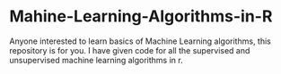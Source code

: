 # Mahine-Learning-Algorithms-in-R
Anyone interested to learn basics of Machine Learning algorithms, this repository is for you. I have given code for all the supervised and unsupervised machine learning algorithms in r.
